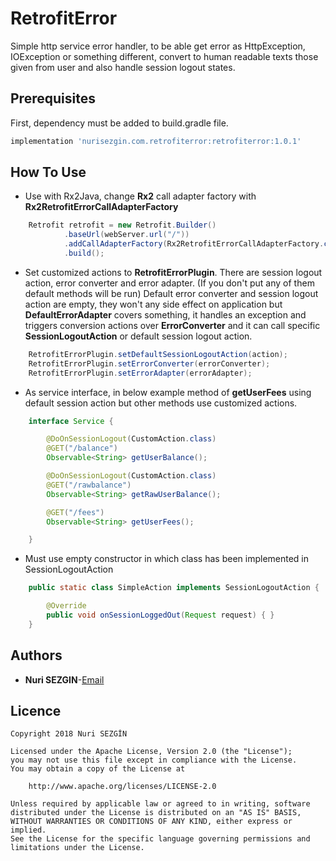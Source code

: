 # RetrofitError
Simple http service error handler, to be able get error as HttpException, IOException
or something different, convert to human readable texts those given from user
 and also handle session logout states.

## Prerequisites
First, dependency must be added to build.gradle file.
```groovy
implementation 'nurisezgin.com.retrofiterror:retrofiterror:1.0.1'
```

## How To Use
* Use with Rx2Java, change **Rx2** call adapter factory with **Rx2RetrofitErrorCallAdapterFactory**
```java
    Retrofit retrofit = new Retrofit.Builder()
            .baseUrl(webServer.url("/"))
            .addCallAdapterFactory(Rx2RetrofitErrorCallAdapterFactory.create())
            .build();
```
* Set customized actions to **RetrofitErrorPlugin**. There are session
logout action, error converter and error adapter. (If you don't put any of them
default methods will be run) Default error converter and session logout
action are empty, they won't any side effect on application but **DefaultErrorAdapter**
covers something, it handles an exception and triggers conversion actions over **ErrorConverter**
and it can call specific **SessionLogoutAction** or default session logout action.

```java
    RetrofitErrorPlugin.setDefaultSessionLogoutAction(action);
    RetrofitErrorPlugin.setErrorConverter(errorConverter);
    RetrofitErrorPlugin.setErrorAdapter(errorAdapter);
```

* As service interface, in below example method of **getUserFees** using default
 session action but other methods use customized actions.
```java
    interface Service {

        @DoOnSessionLogout(CustomAction.class)
        @GET("/balance")
        Observable<String> getUserBalance();

        @DoOnSessionLogout(CustomAction.class)
        @GET("/rawbalance")
        Observable<String> getRawUserBalance();

        @GET("/fees")
        Observable<String> getUserFees();

    }
```

* Must use empty constructor in which class has been implemented in SessionLogoutAction
```java
    public static class SimpleAction implements SessionLogoutAction {

        @Override
        public void onSessionLoggedOut(Request request) { }
    }
```

## Authors
* **Nuri SEZGIN**-[Email](acnnurisezgin@gmail.com)

## Licence

```
Copyright 2018 Nuri SEZGİN

Licensed under the Apache License, Version 2.0 (the "License");
you may not use this file except in compliance with the License.
You may obtain a copy of the License at

    http://www.apache.org/licenses/LICENSE-2.0

Unless required by applicable law or agreed to in writing, software
distributed under the License is distributed on an "AS IS" BASIS,
WITHOUT WARRANTIES OR CONDITIONS OF ANY KIND, either express or implied.
See the License for the specific language governing permissions and
limitations under the License.
```

